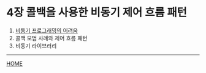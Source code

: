 # 4장 콜백을 사용한 비동기 제어 흐름 패턴

1. [비동기 프로그래밍의 어려움](./01.md)
2. 콜백 모범 사례와 제어 흐름 패턴
3. 비동기 라이브러리

-----
[HOME](../README.md)
